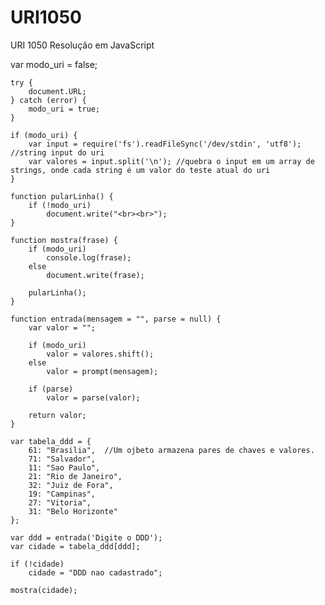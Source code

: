 # URI1050
URI 1050 Resolução em JavaScript


var modo_uri = false;

    try {
        document.URL;
    } catch (error) {
        modo_uri = true;
    }

    if (modo_uri) {
        var input = require('fs').readFileSync('/dev/stdin', 'utf8'); //string input do uri
        var valores = input.split('\n'); //quebra o input em um array de strings, onde cada string é um valor do teste atual do uri
    }

    function pularLinha() {
        if (!modo_uri)
            document.write("<br><br>");
    }

    function mostra(frase) {
        if (modo_uri)
            console.log(frase);
        else
            document.write(frase);

        pularLinha();
    }

    function entrada(mensagem = "", parse = null) {
        var valor = "";

        if (modo_uri)
            valor = valores.shift();
        else
            valor = prompt(mensagem);

        if (parse)
            valor = parse(valor);

        return valor;
    }

    var tabela_ddd = {
        61: "Brasilia",  //Um ojbeto armazena pares de chaves e valores.
        71: "Salvador",
        11: "Sao Paulo",
        21: "Rio de Janeiro",
        32: "Juiz de Fora",
        19: "Campinas",
        27: "Vitoria",
        31: "Belo Horizonte"
    };

    var ddd = entrada('Digite o DDD');
    var cidade = tabela_ddd[ddd];
    
    if (!cidade)
        cidade = "DDD nao cadastrado";

    mostra(cidade);
